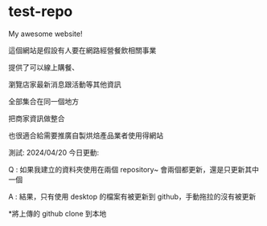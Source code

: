 # test-repo

My awesome website!

這個網站是假設有人要在網路經營餐飲相關事業

提供了可以線上購餐、

瀏覽店家最新消息跟活動等其他資訊

全部集合在同一個地方

把商家資訊做整合

也很適合給需要推廣自製烘焙產品業者使用得網站

測試:
2024/04/20 今日更動:

Q : 如果我建立的資料夾使用在兩個 repository~
會兩個都更新，還是只更新其中一個

A : 結果，只有使用 desktop 的檔案有被更新到 github，手動拖拉的沒有被更新

\*將上傳的 github clone 到本地
